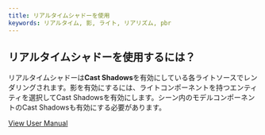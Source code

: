 ```yaml
---
title: リアルタイムシャドーを使用
keywords: リアルタイム, 影, ライト, リアリズム, pbr
---
```


## リアルタイムシャドーを使用するには？

リアルタイムシャドーは**Cast Shadows**を有効にしている各ライトソースでレンダリングされます。影を有効にするには、ライトコンポーネントを持つエンティティを選択してCast Shadowsを有効にします。シーン内のモデルコンポーネントのCast Shadowsも有効にする必要があります。

<a class="docs" href="http://developer.playcanvas.com/en/user-manual/graphics/lighting/shadows/" target="_blank">View User Manual</a>

